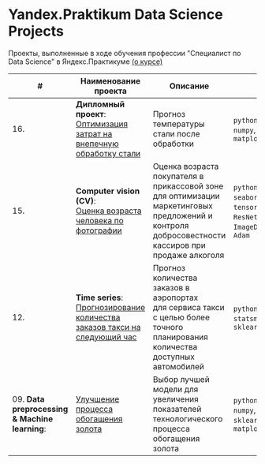 # Yandex.Praktikum Data Science Projects

Проекты, выполненные в ходе обучения профессии "Специалист по Data Science" в Яндекс.Практикуме [(о курсе)](https://praktikum.yandex.ru/data-scientist/)


| #    | Наименование проекта                | Описание                                                     | Стек                                                         |
| ---- | ------------------------------------------------------------ | ------------------------------------------------------------ | ------------------------------------------------------------ |
| 16.   | **Дипломный проект**: <br/>[Оптимизация затрат на внепечную обработку стали](https://github.com/shishkoedoff/DS-professional-training-course-at-Yandex.Praktikum/tree/main/16%20-%20Predicting%20the%20temperature%20of%20steel%20after%20processing) | Прогноз температуры стали после обработки             | `python`, `pandas`, `numpy`, `sklearn`, `matplotlib` |
| 15.   | **Computer vision (CV)**: <br/>[Оценка возраста человека по фотографии](https://github.com/shishkoedoff/Yandex.Praktikum/tree/main/15%20-%20Age%20prediction%20by%20photo) | Оценка возраста покупателя в прикассовой зоне для оптимизации маркетинговых предложений и контроля добросовестности кассиров при продаже алкоголя | `python`, `pandas`, `seaborn`, `tensorflow`, `keras`, `ResNet50`, `ImageDataGenerator`, `Adam` |
| 12.   | **Time series**: <br/>[Прогнозирование количества заказов такси на следующий час](https://github.com/shishkoedoff/DS-professional-training-course-at-Yandex.Praktikum/tree/main/12%20-%20Taxi%20orders%20forecast) | Прогноз количества заказов в аэропортах <br/>для сервиса такси с целью более точного планирования количества доступных <br/>автомобилей | `python`, `pandas`, `statsmodels`, `sklearn` |
| 09.   **Data preprocessing & Machine learning**: <br/>| [Улучшение процесса обогащения золота](https://github.com/shishkoedoff/DS-professional-training-course-at-Yandex.Praktikum/tree/main/09%20-%20Gold%20extraction%20forecast) | Выбор лучшей модели для увеличения <br/>показателей технологического процесса <br/>обогащения золота | `python`, `pandas`, `numpy`, `datetime`, `sklearn`, `seaborn`, `matplotlib`       |
